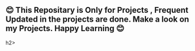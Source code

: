 <h2>😊 This Repositary is Only for Projects , Frequent Updated in the projects are done. Make a look on my Projects. Happy Learning 😊</h2>h2>
